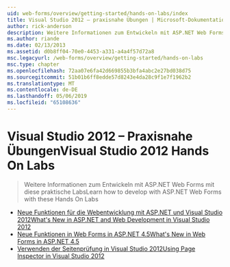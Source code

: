 ```yaml
---
uid: web-forms/overview/getting-started/hands-on-labs/index
title: Visual Studio 2012 – praxisnahe Übungen | Microsoft-Dokumentation
author: rick-anderson
description: Weitere Informationen zum Entwickeln mit ASP.NET Web Forms mit diese praktische Labs
ms.author: riande
ms.date: 02/13/2013
ms.assetid: d0b8ff04-70e0-4453-a331-a4a4f57d72a8
msc.legacyurl: /web-forms/overview/getting-started/hands-on-labs
msc.type: chapter
ms.openlocfilehash: 72aa07e6fa42d669855b3bfa4abc2e27bd038d75
ms.sourcegitcommit: 51b01b6ff8edde57d8243e4da28c9f1e7f1962b2
ms.translationtype: MT
ms.contentlocale: de-DE
ms.lasthandoff: 05/06/2019
ms.locfileid: "65108636"
---
```

# <a name="visual-studio-2012-hands-on-labs"></a><span data-ttu-id="87d2a-103">Visual Studio 2012 – Praxisnahe Übungen</span><span class="sxs-lookup"><span data-stu-id="87d2a-103">Visual Studio 2012 Hands On Labs</span></span>

> <span data-ttu-id="87d2a-104">Weitere Informationen zum Entwickeln mit ASP.NET Web Forms mit diese praktische Labs</span><span class="sxs-lookup"><span data-stu-id="87d2a-104">Learn how to develop with ASP.NET Web Forms with these Hands On Labs</span></span>

- [<span data-ttu-id="87d2a-105">Neue Funktionen für die Webentwicklung mit ASP.NET und Visual Studio 2012</span><span class="sxs-lookup"><span data-stu-id="87d2a-105">What's New in ASP.NET and Web Development in Visual Studio 2012</span></span>](whats-new-in-aspnet-and-web-development-in-visual-studio-2012.md)
- [<span data-ttu-id="87d2a-106">Neue Funktionen in Web Forms in ASP.NET 4.5</span><span class="sxs-lookup"><span data-stu-id="87d2a-106">What's New in Web Forms in ASP.NET 4.5</span></span>](whats-new-in-web-forms-in-aspnet-45.md)
- [<span data-ttu-id="87d2a-107">Verwenden der Seitenprüfung in Visual Studio 2012</span><span class="sxs-lookup"><span data-stu-id="87d2a-107">Using Page Inspector in Visual Studio 2012</span></span>](using-page-inspector-in-visual-studio-2012.md)

